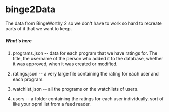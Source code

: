# binge2Data
The data from BingeWorthy 2 so we don't have to work so hard to recreate parts of it that we want to keep. 

##### What's here

1. programs.json -- data for each program that we have ratings for. The title, the username of the person who added it to the database, whether it was approved, when it was created or modified.

2. ratings.json -- a very large file containing the rating for each user and each program.

3. watchlist.json -- all the programs on the watchlists of users. 

4. users -- a folder containing the ratings for each user individually. sort of like your opml list from a feed reader.
